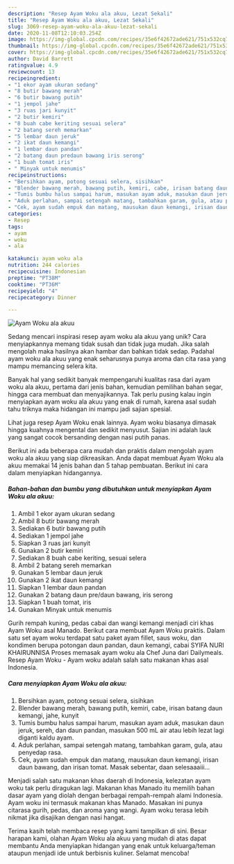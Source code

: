 ```yaml
---
description: "Resep Ayam Woku ala akuu, Lezat Sekali"
title: "Resep Ayam Woku ala akuu, Lezat Sekali"
slug: 3069-resep-ayam-woku-ala-akuu-lezat-sekali
date: 2020-11-08T12:10:03.254Z
image: https://img-global.cpcdn.com/recipes/35e6f42672ade621/751x532cq70/ayam-woku-ala-akuu-foto-resep-utama.jpg
thumbnail: https://img-global.cpcdn.com/recipes/35e6f42672ade621/751x532cq70/ayam-woku-ala-akuu-foto-resep-utama.jpg
cover: https://img-global.cpcdn.com/recipes/35e6f42672ade621/751x532cq70/ayam-woku-ala-akuu-foto-resep-utama.jpg
author: David Barrett
ratingvalue: 4.9
reviewcount: 13
recipeingredient:
- "1 ekor ayam ukuran sedang"
- "8 butir bawang merah"
- "6 butir bawang putih"
- "1 jempol jahe"
- "3 ruas jari kunyit"
- "2 butir kemiri"
- "8 buah cabe keriting sesuai selera"
- "2 batang sereh memarkan"
- "5 lembar daun jeruk"
- "2 ikat daun kemangi"
- "1 lembar daun pandan"
- "2 batang daun predaun bawang iris serong"
- "1 buah tomat iris"
- " Minyak untuk menumis"
recipeinstructions:
- "Bersihkan ayam, potong sesuai selera, sisihkan"
- "Blender bawang merah, bawang putih, kemiri, cabe, irisan batang daun kemangi, jahe, kunyit"
- "Tumis bumbu halus sampai harum, masukan ayam aduk, masukan daun jeruk, sereh, dan daun pandan, masukan 500 mL air atau lebih lezat lagi diganti kaldu ayam."
- "Aduk perlahan, sampai setengah matang, tambahkan garam, gula, atau penyedap rasa."
- "Cek, ayam sudah empuk dan matang, mausukan daun kemangi, irisan daun bawang, dan irisan tomat. Masak sebentar, daan selesaaaiii..."
categories:
- Resep
tags:
- ayam
- woku
- ala

katakunci: ayam woku ala 
nutrition: 244 calories
recipecuisine: Indonesian
preptime: "PT38M"
cooktime: "PT36M"
recipeyield: "4"
recipecategory: Dinner

---
```



![Ayam Woku ala akuu](https://img-global.cpcdn.com/recipes/35e6f42672ade621/751x532cq70/ayam-woku-ala-akuu-foto-resep-utama.jpg)

Sedang mencari inspirasi resep ayam woku ala akuu yang unik? Cara menyiapkannya memang tidak susah dan tidak juga mudah. Jika salah mengolah maka hasilnya akan hambar dan bahkan tidak sedap. Padahal ayam woku ala akuu yang enak seharusnya punya aroma dan cita rasa yang mampu memancing selera kita.

Banyak hal yang sedikit banyak mempengaruhi kualitas rasa dari ayam woku ala akuu, pertama dari jenis bahan, kemudian pemilihan bahan segar, hingga cara membuat dan menyajikannya. Tak perlu pusing kalau ingin menyiapkan ayam woku ala akuu yang enak di rumah, karena asal sudah tahu triknya maka hidangan ini mampu jadi sajian spesial.

Lihat juga resep Ayam Woku enak lainnya. Ayam woku biasanya dimasak hingga kuahnya mengental dan sedikit menyusut. Sajian ini adalah lauk yang sangat cocok bersanding dengan nasi putih panas.


Berikut ini ada beberapa cara mudah dan praktis dalam mengolah ayam woku ala akuu yang siap dikreasikan. Anda dapat membuat Ayam Woku ala akuu memakai 14 jenis bahan dan 5 tahap pembuatan. Berikut ini cara dalam menyiapkan hidangannya.

<!--inarticleads1-->

##### Bahan-bahan dan bumbu yang dibutuhkan untuk menyiapkan Ayam Woku ala akuu:

1. Ambil 1 ekor ayam ukuran sedang
1. Ambil 8 butir bawang merah
1. Sediakan 6 butir bawang putih
1. Sediakan 1 jempol jahe
1. Siapkan 3 ruas jari kunyit
1. Gunakan 2 butir kemiri
1. Sediakan 8 buah cabe keriting, sesuai selera
1. Ambil 2 batang sereh memarkan
1. Gunakan 5 lembar daun jeruk
1. Gunakan 2 ikat daun kemangi
1. Siapkan 1 lembar daun pandan
1. Gunakan 2 batang daun pre/daun bawang, iris serong
1. Siapkan 1 buah tomat, iris
1. Gunakan  Minyak untuk menumis


Gurih rempah kuning, pedas cabai dan wangi kemangi menjadi ciri khas Ayam Woku asal Manado. Berikut cara membuat Ayam Woku praktis. Dalam satu set ayam woku terdapat satu paket ayam fillet, saus woku, dan kondimen berupa potongan daun pandan, daun kemangi, cabai SYIFA NURI KHAIRUNNISA Proses memasak ayam woku ala Chef Juna dari Dailymeals. Resep Ayam Woku - Ayam woku adalah salah satu makanan khas asal Indonesia. 

<!--inarticleads2-->

##### Cara menyiapkan Ayam Woku ala akuu:

1. Bersihkan ayam, potong sesuai selera, sisihkan
1. Blender bawang merah, bawang putih, kemiri, cabe, irisan batang daun kemangi, jahe, kunyit
1. Tumis bumbu halus sampai harum, masukan ayam aduk, masukan daun jeruk, sereh, dan daun pandan, masukan 500 mL air atau lebih lezat lagi diganti kaldu ayam.
1. Aduk perlahan, sampai setengah matang, tambahkan garam, gula, atau penyedap rasa.
1. Cek, ayam sudah empuk dan matang, mausukan daun kemangi, irisan daun bawang, dan irisan tomat. Masak sebentar, daan selesaaaiii...


Menjadi salah satu makanan khas daerah di Indonesia, kelezatan ayam woku tak perlu diragukan lagi. Makanan khas Manado itu memilih bahan dasar ayam yang diolah dengan berbagai rempah-rempah alami Indonesia. Ayam woku ini termasuk makanan khas Manado. Masakan ini punya citarasa gurih, pedas, dan aroma yang wangi. Ayam woku terasa lebih nikmat jika disajikan dengan nasi hangat. 

Terima kasih telah membaca resep yang kami tampilkan di sini. Besar harapan kami, olahan Ayam Woku ala akuu yang mudah di atas dapat membantu Anda menyiapkan hidangan yang enak untuk keluarga/teman ataupun menjadi ide untuk berbisnis kuliner. Selamat mencoba!
